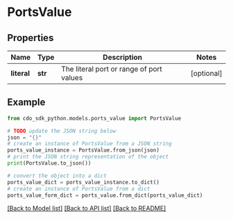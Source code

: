 # PortsValue


## Properties

Name | Type | Description | Notes
------------ | ------------- | ------------- | -------------
**literal** | **str** | The literal port or range of port values | [optional] 

## Example

```python
from cdo_sdk_python.models.ports_value import PortsValue

# TODO update the JSON string below
json = "{}"
# create an instance of PortsValue from a JSON string
ports_value_instance = PortsValue.from_json(json)
# print the JSON string representation of the object
print(PortsValue.to_json())

# convert the object into a dict
ports_value_dict = ports_value_instance.to_dict()
# create an instance of PortsValue from a dict
ports_value_form_dict = ports_value.from_dict(ports_value_dict)
```
[[Back to Model list]](../README.md#documentation-for-models) [[Back to API list]](../README.md#documentation-for-api-endpoints) [[Back to README]](../README.md)


